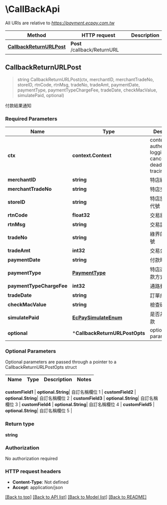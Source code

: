 # \CallBackApi

All URIs are relative to *https://payment.ecpay.com.tw*

Method | HTTP request | Description
------------- | ------------- | -------------
[**CallbackReturnURLPost**](CallBackApi.md#CallbackReturnURLPost) | **Post** /callback/ReturnURL | 



## CallbackReturnURLPost

> string CallbackReturnURLPost(ctx, merchantID, merchantTradeNo, storeID, rtnCode, rtnMsg, tradeNo, tradeAmt, paymentDate, paymentType, paymentTypeChargeFee, tradeDate, checkMacValue, simulatePaid, optional)



付款結果通知

### Required Parameters


Name | Type | Description  | Notes
------------- | ------------- | ------------- | -------------
**ctx** | **context.Context** | context for authentication, logging, cancellation, deadlines, tracing, etc.
**merchantID** | **string**| 特店編號 | 
**merchantTradeNo** | **string**| 特店交易編號 | 
**storeID** | **string**| 特店旗下店舖代號 | 
**rtnCode** | **float32**| 交易狀態 | 
**rtnMsg** | **string**| 交易訊息 | 
**tradeNo** | **string**| 綠界的交易編號 | 
**tradeAmt** | **int32**| 交易金額 | 
**paymentDate** | **string**| 付款時間 | 
**paymentType** | [**PaymentType**](.md)| 特店選擇的付款方式 | 
**paymentTypeChargeFee** | **int32**| 通路費 | 
**tradeDate** | **string**| 訂單成立時間 | 
**checkMacValue** | **string**| 檢查碼 | 
**simulatePaid** | [**EcPaySimulateEnum**](.md)| 是否為模擬付款 | 
 **optional** | ***CallbackReturnURLPostOpts** | optional parameters | nil if no parameters

### Optional Parameters

Optional parameters are passed through a pointer to a CallbackReturnURLPostOpts struct


Name | Type | Description  | Notes
------------- | ------------- | ------------- | -------------













 **customField1** | **optional.String**| 自訂名稱欄位 1 | 
 **customField2** | **optional.String**| 自訂名稱欄位 2 | 
 **customField3** | **optional.String**| 自訂名稱欄位 3 | 
 **customField4** | **optional.String**| 自訂名稱欄位 4 | 
 **customField5** | **optional.String**| 自訂名稱欄位 5 | 

### Return type

**string**

### Authorization

No authorization required

### HTTP request headers

- **Content-Type**: Not defined
- **Accept**: application/json

[[Back to top]](#) [[Back to API list]](../README.md#documentation-for-api-endpoints)
[[Back to Model list]](../README.md#documentation-for-models)
[[Back to README]](../README.md)

